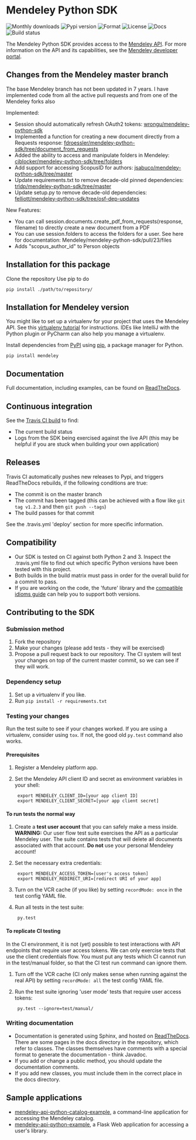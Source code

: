 # Mendeley Python SDK

![Monthly downloads](https://img.shields.io/pypi/dm/mendeley.svg)
![Pypi version](https://img.shields.io/pypi/v/mendeley.svg)
![Format](https://img.shields.io/pypi/format/mendeley.svg)
![License](https://img.shields.io/pypi/l/mendeley.svg)
![Docs](https://readthedocs.org/projects/mendeley-python/badge/?version=latest)
![Build status](https://travis-ci.org/Mendeley/mendeley-python-sdk.svg?branch=master)

The Mendeley Python SDK provides access to the [Mendeley API](https://www.mendeley.com). For more information on the API and its capabilities, see the [Mendeley developer portal](http://dev.mendeley.com).

## Changes from the Mendeley master branch

The base Mendeley branch has not been updated in 7 years. I have implemented code from all the active pull requests and from one of the Mendeley forks also

Implemented:
- Session should automatically refresh OAuth2 tokens: [wrongu/mendeley-python-sdk](https://github.com/wrongu/mendeley-python-sdk/tree/master)
- Implemented a function for creating a new document directly from a Requests response: [fdroessler/mendeley-python-sdk/tree/document_from_requests](https://github.com/fdroessler/mendeley-python-sdk/tree/document_from_requests)
- Added the ability to access and manipulate folders in Mendeley: [cjblocker/mendeley-python-sdk/tree/folders](https://github.com/cjblocker/mendeley-python-sdk/tree/folders)
- Add support for accessing ScopusID for authors: [jsabuco/mendeley-python-sdk/tree/master](https://github.com/jsabuco/mendeley-python-sdk/tree/master)
- Update requirements.txt to remove decade-old pinned dependencies: [trldp/mendeley-python-sdk/tree/master](https://github.com/trldp/mendeley-python-sdk/tree/master)
- Update setup.py to remove decade-old dependencies: [felliott/mendeley-python-sdk/tree/osf-dep-updates](https://github.com/felliott/mendeley-python-sdk/tree/feature/osf-dep-updates)

New Features:
- You can call session.documents.create_pdf_from_requests(response, filename) to directly create a new document from a PDF
- You can use session.folders to access the folders for a user. See here for documentation: Mendeley/mendeley-python-sdk/pull/23/files
- Adds "scopus_author_id" to Person objects

## Installation for this package

Clone the repository
Use pip to do

    pip install ./path/to/repository/


## Installation for Mendeley version

You might like to set up a virtualenv for your project that uses the Mendeley API. See this [virtualenv tutorial](http://simononsoftware.com/virtualenv-tutorial-part-2/) for instructions. IDEs like IntelliJ with the Python plugin or PyCharm can also help you manage a virtualenv.

Install dependencies from [PyPI](https://pypi.python.org/pypi/mendeley) using [pip](http://www.pip-installer.org/en/latest/), a package manager for Python.

    pip install mendeley

## Documentation

Full documentation, including examples, can be found on [ReadTheDocs](https://mendeley-python.readthedocs.org/).

## Continuous integration

See the [Travis CI build](https://travis-ci.org/Mendeley/mendeley-python-sdk) to find:

- The current build status
- Logs from the SDK being exercised against the live API (this may be helpful if you are stuck when building your own application)

## Releases

Travis CI automatically pushes new releases to Pypi, and triggers ReadTheDocs rebuilds, if the following conditions are true:

- The commit is on the master branch
- The commit has been tagged (this can be achieved with a flow like `git tag v1.2.3` and then `git push --tags`)
- The build passes for that commit

See the .travis.yml 'deploy' section for more specific information.

## Compatibility

- Our SDK is tested on CI against both Python 2 and 3. Inspect the .travis.yml file to find out which specific Python versions have been tested with this project.
- Both builds in the build matrix must pass in order for the overall build for a commit to pass.
- If you are working on the code, the 'future' library and the [compatible idioms guide](http://python-future.org/compatible_idioms.html) can help you to support both versions. 

## Contributing to the SDK

### Submission method

1. Fork the repository
2. Make your changes (please add tests - they will be exercised)
3. Propose a pull request back to our repository. The CI system will test your changes on top of the current master commit, so we can see if they will work.

### Dependency setup

1. Set up a virtualenv if you like.
2. Run `pip install -r requirements.txt`

### Testing your changes

Run the test suite to see if your changes worked. If you are using a virtualenv, consider using `tox`. If not, the good old `py.test` command also works.

#### Prerequisites

1. Register a Mendeley platform app.
2. Set the Mendeley API client ID and secret as environment variables in your shell:

        export MENDELEY_CLIENT_ID=[your app client ID]
        export MENDELEY_CLIENT_SECRET=[your app client secret]

#### To run tests the normal way

1. Create a **test user account** that you can safely make a mess inside. **WARNING:** Our user flow test suite exercises the API as a particular Mendeley user. The suite contains tests that will delete all documents associated with that account. **Do not** use your personal Mendeley account!
2. Set the necessary extra credentials:

        export MENDELEY_ACCESS_TOKEN=[user's access token]
        export MENDELEY_REDIRECT_URI=[redirect URI of your app]

3. Turn on the VCR cache (if you like) by setting `recordMode: once` in the test config YAML file.
4. Run all tests in the test suite:

        py.test

#### To replicate CI testing

In the CI environment, it is not (yet) possible to test interactions with API endpoints that require user access tokens. We can only exercise tests that use the client credentials flow. You must put any tests which CI cannot run in the test/manual folder, so that the CI test run command can ignore them.

1. Turn off the VCR cache (CI only makes sense when running against the real API) by setting `recordMode: all` the test config YAML file.
2. Run the test suite ignoring 'user mode' tests that require user access tokens:

        py.test --ignore=test/manual/

### Writing documentation

- Documentation is generated using Sphinx, and hosted on [ReadTheDocs](https://mendeley-python.readthedocs.org/). There are some pages in the docs directory in the repository, which refer to classes. The classes themselves have comments with a special format to generate the documentation - think Javadoc.
- If you add or change a public method, you should update the documentation comments.
- If you add new classes, you must include them in the correct place in the docs directory.


## Sample applications

- [mendeley-api-python-catalog-example](https://github.com/Mendeley/mendeley-api-python-catalog-example), a command-line application for accessing the Mendeley catalog.
- [mendeley-api-python-example](https://github.com/Mendeley/mendeley-api-python-example), a Flask Web application for accessing a user's library.


